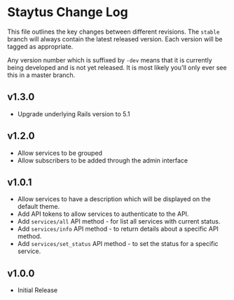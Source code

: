 # Staytus Change Log

This file outlines the key changes between different revisions. The `stable`
branch will always contain the latest released version. Each version will
be tagged as appropriate.

Any version number which is suffixed by `-dev` means that it is currently
being developed and is not yet released. It is most likely you'll only ever
see this in a master branch.

## v1.3.0

* Upgrade underlying Rails version to 5.1

## v1.2.0

* Allow services to be grouped
* Allow subscribers to be added through the admin interface

## v1.0.1

* Allow services to have a description which will be displayed on the
  default theme.
* Add API tokens to allow services to authenticate to the API.
* Add `services/all` API method - for list all services with current status.
* Add `services/info` API method - to return details about a specific API method.
* Add `services/set_status` API method - to set the status for a specific service.

## v1.0.0

* Initial Release
